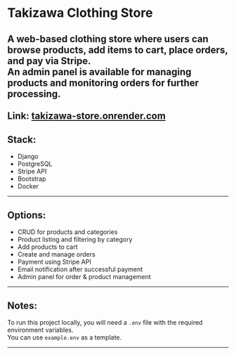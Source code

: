 # Takizawa Clothing Store

A web-based clothing store where users can browse products, add items to cart, place orders, and pay via **Stripe**.  
An admin panel is available for managing products and monitoring orders for further processing.<br><br>
**Link**: [takizawa-store.onrender.com](https://takizawa-store.onrender.com)
---

## **Stack**:
- Django
- PostgreSQL
- Stripe API
- Bootstrap
- Docker 

---

## **Options**:
- CRUD for products and categories
- Product listing and filtering by category
- Add products to cart
- Create and manage orders
- Payment using Stripe API
- Email notification after successful payment
- Admin panel for order & product management

---

## **Notes**:
To run this project locally, you will need a `.env` file with the required environment variables.  
You can use `example.env` as a template.

---
